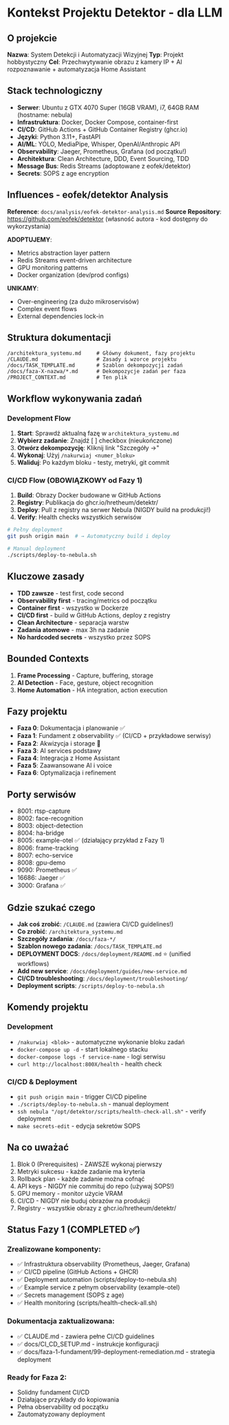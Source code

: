 # Kontekst Projektu Detektor - dla LLM

<!--
META LLM PROMPT:
Ten plik służy do szybkiego wprowadzenia LLM w kontekst projektu.
Wczytaj go na początku każdej nowej sesji/konwersacji.
-->

## O projekcie

**Nazwa**: System Detekcji i Automatyzacji Wizyjnej
**Typ**: Projekt hobbystyczny
**Cel**: Przechwytywanie obrazu z kamery IP + AI rozpoznawanie + automatyzacja Home Assistant

## Stack technologiczny

- **Serwer**: Ubuntu z GTX 4070 Super (16GB VRAM), i7, 64GB RAM (hostname: nebula)
- **Infrastruktura**: Docker, Docker Compose, container-first
- **CI/CD**: GitHub Actions + GitHub Container Registry (ghcr.io)
- **Języki**: Python 3.11+, FastAPI
- **AI/ML**: YOLO, MediaPipe, Whisper, OpenAI/Anthropic API
- **Observability**: Jaeger, Prometheus, Grafana (od początku!)
- **Architektura**: Clean Architecture, DDD, Event Sourcing, TDD
- **Message Bus**: Redis Streams (adoptowane z eofek/detektor)
- **Secrets**: SOPS z age encryption

## Influences - eofek/detektor Analysis

**Reference**: `docs/analysis/eofek-detektor-analysis.md`
**Source Repository**: <https://github.com/eofek/detektor> (własność autora - kod dostępny do wykorzystania)

**ADOPTUJEMY**:

- Metrics abstraction layer pattern
- Redis Streams event-driven architecture
- GPU monitoring patterns
- Docker organization (dev/prod configs)

**UNIKAMY**:

- Over-engineering (za dużo mikroservisów)
- Complex event flows
- External dependencies lock-in

## Struktura dokumentacji

```
/architektura_systemu.md     # Główny dokument, fazy projektu
/CLAUDE.md                   # Zasady i wzorce projektu
/docs/TASK_TEMPLATE.md       # Szablon dekompozycji zadań
/docs/faza-X-nazwa/*.md      # Dekompozycje zadań per faza
/PROJECT_CONTEXT.md          # Ten plik
```

## Workflow wykonywania zadań

### Development Flow
1. **Start**: Sprawdź aktualną fazę w `architektura_systemu.md`
2. **Wybierz zadanie**: Znajdź [ ] checkbox (nieukończone)
3. **Otwórz dekompozycję**: Kliknij link "Szczegóły →"
4. **Wykonaj**: Użyj `/nakurwiaj <numer_bloku>`
5. **Waliduj**: Po każdym bloku - testy, metryki, git commit

### CI/CD Flow (OBOWIĄZKOWY od Fazy 1)
1. **Build**: Obrazy Docker budowane w GitHub Actions
2. **Registry**: Publikacja do ghcr.io/hretheum/detektr/
3. **Deploy**: Pull z registry na serwer Nebula (NIGDY build na produkcji!)
4. **Verify**: Health checks wszystkich serwisów

```bash
# Pełny deployment
git push origin main  # → Automatyczny build i deploy

# Manual deployment
./scripts/deploy-to-nebula.sh
```

## Kluczowe zasady

- **TDD zawsze** - test first, code second
- **Observability first** - tracing/metrics od początku
- **Container first** - wszystko w Dockerze
- **CI/CD first** - build w GitHub Actions, deploy z registry
- **Clean Architecture** - separacja warstw
- **Zadania atomowe** - max 3h na zadanie
- **No hardcoded secrets** - wszystko przez SOPS

## Bounded Contexts

1. **Frame Processing** - Capture, buffering, storage
2. **AI Detection** - Face, gesture, object recognition
3. **Home Automation** - HA integration, action execution

## Fazy projektu

- **Faza 0**: Dokumentacja i planowanie ✅
- **Faza 1**: Fundament z observability ✅ (CI/CD + przykładowe serwisy)
- **Faza 2**: Akwizycja i storage 🚧
- **Faza 3**: AI services podstawy
- **Faza 4**: Integracja z Home Assistant
- **Faza 5**: Zaawansowane AI i voice
- **Faza 6**: Optymalizacja i refinement

## Porty serwisów

- 8001: rtsp-capture
- 8002: face-recognition
- 8003: object-detection
- 8004: ha-bridge
- 8005: example-otel ✅ (działający przykład z Fazy 1)
- 8006: frame-tracking
- 8007: echo-service
- 8008: gpu-demo
- 9090: Prometheus ✅
- 16686: Jaeger ✅
- 3000: Grafana ✅

## Gdzie szukać czego

- **Jak coś zrobić**: `/CLAUDE.md` (zawiera CI/CD guidelines!)
- **Co zrobić**: `/architektura_systemu.md`
- **Szczegóły zadania**: `/docs/faza-*/`
- **Szablon nowego zadania**: `/docs/TASK_TEMPLATE.md`
- **DEPLOYMENT DOCS**: `/docs/deployment/README.md` ⭐ (unified workflows)
- **Add new service**: `/docs/deployment/guides/new-service.md`
- **CI/CD troubleshooting**: `/docs/deployment/troubleshooting/`
- **Deployment scripts**: `/scripts/deploy-to-nebula.sh`

## Komendy projektu

### Development
- `/nakurwiaj <blok>` - automatyczne wykonanie bloku zadań
- `docker-compose up -d` - start lokalnego stacku
- `docker-compose logs -f service-name` - logi serwisu
- `curl http://localhost:800X/health` - health check

### CI/CD & Deployment
- `git push origin main` - trigger CI/CD pipeline
- `./scripts/deploy-to-nebula.sh` - manual deployment
- `ssh nebula "/opt/detektor/scripts/health-check-all.sh"` - verify deployment
- `make secrets-edit` - edycja sekretów SOPS

## Na co uważać

1. Blok 0 (Prerequisites) - ZAWSZE wykonaj pierwszy
2. Metryki sukcesu - każde zadanie ma kryteria
3. Rollback plan - każde zadanie można cofnąć
4. API keys - NIGDY nie commituj do repo (używaj SOPS!)
5. GPU memory - monitor użycie VRAM
6. CI/CD - NIGDY nie buduj obrazów na produkcji
7. Registry - wszystkie obrazy z ghcr.io/hretheum/detektr/

## Status Fazy 1 (COMPLETED ✅)

### Zrealizowane komponenty:
- ✅ Infrastruktura observability (Prometheus, Jaeger, Grafana)
- ✅ CI/CD pipeline (GitHub Actions + GHCR)
- ✅ Deployment automation (scripts/deploy-to-nebula.sh)
- ✅ Example service z pełnym observability (example-otel)
- ✅ Secrets management (SOPS z age)
- ✅ Health monitoring (scripts/health-check-all.sh)

### Dokumentacja zaktualizowana:
- ✅ CLAUDE.md - zawiera pełne CI/CD guidelines
- ✅ docs/CI_CD_SETUP.md - instrukcje konfiguracji
- ✅ docs/faza-1-fundament/99-deployment-remediation.md - strategia deployment

### Ready for Faza 2:
- Solidny fundament CI/CD
- Działające przykłady do kopiowania
- Pełna observability od początku
- Zautomatyzowany deployment
